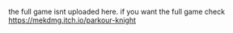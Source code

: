 the full game isnt uploaded here. if you want the full game check https://mekdmg.itch.io/parkour-knight
